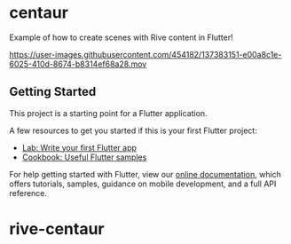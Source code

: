 
# centaur

Example of how to create scenes with Rive content in Flutter!

https://user-images.githubusercontent.com/454182/137383151-e00a8c1e-6025-410d-8674-b8314ef68a28.mov

## Getting Started

This project is a starting point for a Flutter application.

A few resources to get you started if this is your first Flutter project:

- [Lab: Write your first Flutter app](https://flutter.dev/docs/get-started/codelab)
- [Cookbook: Useful Flutter samples](https://flutter.dev/docs/cookbook)

For help getting started with Flutter, view our
[online documentation](https://flutter.dev/docs), which offers tutorials,
samples, guidance on mobile development, and a full API reference.
# rive-centaur
